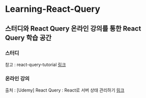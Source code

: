 # Learning-React-Query

## 스터디와 React Query 온라인 강의를 통한 React Query 학습 공간

### 스터디

참고 : react-query-tutorial [링크](https://github.com/ssi02014/react-query-tutorial)

### 온라인 강의

출처 : [Udemy] React Query : React로 서버 상태 관리하기 [링크](https://www.udemy.com/course/react-query-react/)